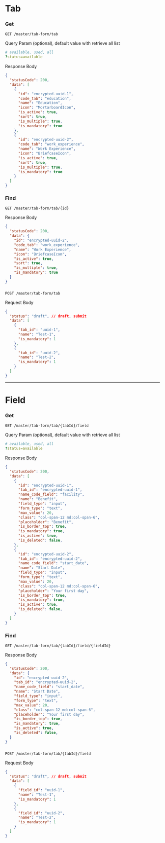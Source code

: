 # Tab

### Get
`GET /master/tab-form/tab`

Query Param (optional), default value with retrieve all list
```yaml
# available, used, all
?status=available
```

Response Body
```json
{
  "statusCode": 200,
  "data": [
    {
      "id": "encrypted-uuid-1",
      "code_tab": "education",
      "name": "Education",
      "icon": "MortarboardIcon",
      "is_active": true,
      "sort": true,
      "is_multiple": true,
      "is_mandatory": true
    },
    {
      "id": "encrypted-uuid-2",
      "code_tab": "work_experience",
      "name": "Work Experience",
      "icon": "BriefcaseIcon",
      "is_active": true,
      "sort": true,
      "is_multiple": true,
      "is_mandatory": true
    }
  ]
}
```

### Find
`GET /master/tab-form/tab/{id}`

Response Body
```json
{
  "statusCode": 200,
  "data": {
    "id": "encrypted-uuid-2",
    "code_tab": "work_experience",
    "name": "Work Experience",
    "icon": "BriefcaseIcon",
    "is_active": true,
    "sort": true,
    "is_multiple": true,
    "is_mandatory": true
  }
}
```

###
`POST /master/tab-form/tab`

Request Body
```json
{
  "status": "draft", // draft, submit
  "data": [
    {
      "tab_id": "uuid-1",
      "name": "Test-1",
      "is_mandatory": 1
    },
    {
      "tab_id": "uuid-2",
      "name": "Test-2",
      "is_mandatory": 1
    }
  ]
}
```

<hr>

# Field

### Get
`GET /master/tab-form/tab/{tabId}/field`

Query Param (optional), default value with retrieve all list
```yaml
# available, used, all
?status=available
```

Response Body
```json
{
  "statusCode": 200,
  "data": [
    {
      "id": "encrypted-uuid-1",
      "tab_id": "encrypted-uuid-1",
      "name_code_field": "facility",
      "name": "Benefit",
      "field_type": "input",
      "form_type": "text",
      "max_value": 20,
      "class": "col-span-12 md:col-span-6",
      "placeholder": "Benefit",
      "is_border_top": true,
      "is_mandatory": true,
      "is_active": true,
      "is_deleted": false,
    },
    {
      "id": "encrypted-uuid-2",
      "tab_id": "encrypted-uuid-2",
      "name_code_field": "start_date",
      "name": "Start Date",
      "field_type": "input",
      "form_type": "text",
      "max_value": 20,
      "class": "col-span-12 md:col-span-6",
      "placeholder": "Your first day",
      "is_border_top": true,
      "is_mandatory": true,
      "is_active": true,
      "is_deleted": false,
    }
  ]
}
```

### Find
`GET /master/tab-form/tab/{tabId}/field/{fieldId}`

Response Body
```json
{
  "statusCode": 200,
  "data": {
    "id": "encrypted-uuid-2",
    "tab_id": "encrypted-uuid-2",
    "name_code_field": "start_date",
    "name": "Start Date",
    "field_type": "input",
    "form_type": "text",
    "max_value": 20,
    "class": "col-span-12 md:col-span-6",
    "placeholder": "Your first day",
    "is_border_top": true,
    "is_mandatory": true,
    "is_active": true,
    "is_deleted": false,
  }
}
```

###
`POST /master/tab-form/tab/{tabId}/field`

Request Body
```json
{
  "status": "draft", // draft, submit
  "data": [
    {
      "field_id": "uuid-1",
      "name": "Test-1",
      "is_mandatory": 1
    },
    {
      "field_id": "uuid-2",
      "name": "Test-2",
      "is_mandatory": 1
    }
  ]
}
```
